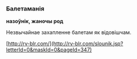 ### Балетаманія
**назоўнік, жаночы род**

Незвычайнае захапленне балетам як відовішчам.

<a rel="author">[http://rv-blr.com/](http://rv-blr.com/slounik.jsp?letterId=0&maskId=0&pageId=347)</a>
